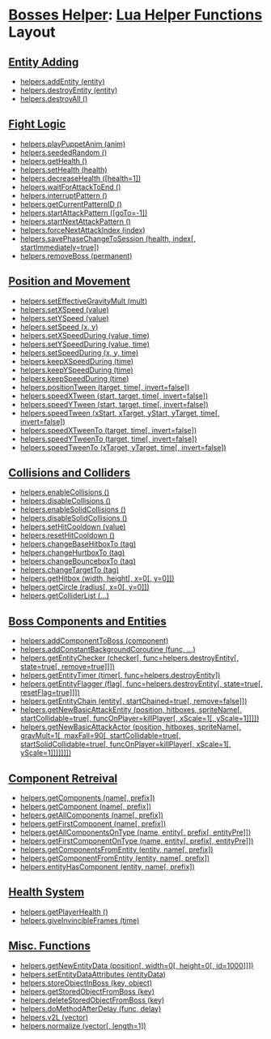 # [Bosses Helper](README.md): [Lua Helper Functions](boss_helper_functions.md#bosses-helper-lua-helper-functions) Layout

## [Entity Adding](boss_helper_functions.md#entity-adding)

- [helpers.addEntity (entity)](boss_helper_functions.md#helpersaddentity-entity)
- [helpers.destroyEntity (entity)](boss_helper_functions.md#helpersdestroyentity-entity)
- [helpers.destroyAll ()](boss_helper_functions.md#helpersdestroyall-)

## [Fight Logic](boss_helper_functions.md#fight-logic)

- [helpers.playPuppetAnim (anim)](boss_helper_functions.md#helpersplaypuppetanim-anim)
- [helpers.seededRandom ()](boss_helper_functions.md#helpersseededrandom-)
- [helpers.getHealth ()](boss_helper_functions.md#helpersgethealth-)
- [helpers.setHealth (health)](boss_helper_functions.md#helperssethealth-health)
- [helpers.decreaseHealth ([health=1])](boss_helper_functions.md#helpersdecreasehealth-health1)
- [helpers.waitForAttackToEnd ()](boss_helper_functions.md#helperswaitforattacktoend-)
- [helpers.interruptPattern ()](boss_helper_functions.md#helpersinterruptpattern-)
- [helpers.getCurrentPatternID ()](boss_helper_functions.md#helpersgetcurrentpatternid-)
- [helpers.startAttackPattern ([goTo=-1])](boss_helper_functions.md#helpersstartattackpattern-goto-1)
- [helpers.startNextAttackPattern ()](boss_helper_functions.md#helpersstartnextattackpattern-)
- [helpers.forceNextAttackIndex (index)](boss_helper_functions.md#helpersforcenextattackindex-index)
- [helpers.savePhaseChangeToSession (health, index[, startImmediately=true])](boss_helper_functions.md#helperssavephasechangetosession-health-index-startimmediatelytrue)
- [helpers.removeBoss (permanent)](boss_helper_functions.md#helpersremoveboss-permanent)

## [Position and Movement](boss_helper_functions.md#position-and-movement)

- [helpers.setEffectiveGravityMult (mult)](boss_helper_functions.md#helpersseteffectivegravitymult-mult)
- [helpers.setXSpeed (value)](boss_helper_functions.md#helperssetxspeed-value)
- [helpers.setYSpeed (value)](boss_helper_functions.md#helperssetyspeed-value)
- [helpers.setSpeed (x, y)](boss_helper_functions.md#helperssetspeed-x-y)
- [helpers.setXSpeedDuring (value, time)](boss_helper_functions.md#helperssetxspeedduring-value-time)
- [helpers.setYSpeedDuring (value, time)](boss_helper_functions.md#helperssetyspeedduring-value-time)
- [helpers.setSpeedDuring (x, y, time)](boss_helper_functions.md#helperssetspeedduring-x-y-time)
- [helpers.keepXSpeedDuring (time)](boss_helper_functions.md#helperskeepxspeedduring-time)
- [helpers.keepYSpeedDuring (time)](boss_helper_functions.md#helperskeepyspeedduring-time)
- [helpers.keepSpeedDuring (time)](boss_helper_functions.md#helperskeepspeedduring-time)
- [helpers.positionTween (target, time[, invert=false])](boss_helper_functions.md#helperspositiontween-target-time-invertfalse)
- [helpers.speedXTween (start, target, time[, invert=false])](boss_helper_functions.md#helpersspeedxtween-start-target-time-invertfalse)
- [helpers.speedYTween (start, target, time[, invert=false])](boss_helper_functions.md#helpersspeedytween-start-target-time-invertfalse)
- [helpers.speedTween (xStart, xTarget, yStart, yTarget, time[, invert=false])](boss_helper_functions.md#helpersspeedtween-xstart-xtarget-ystart-ytarget-time-invertfalse)
- [helpers.speedXTweenTo (target, time[, invert=false])](boss_helper_functions.md#helpersspeedxtweento-target-time-invertfalse)
- [helpers.speedYTweenTo (target, time[, invert=false])](boss_helper_functions.md#helpersspeedytweento-target-time-invertfalse)
- [helpers.speedTweenTo (xTarget, yTarget, time[, invert=false])](boss_helper_functions.md#helpersspeedtweento-xtarget-ytarget-time-invertfalse)

## [Collisions and Colliders](boss_helper_functions.md#collisions-and-colliders)

- [helpers.enableCollisions ()](boss_helper_functions.md#helpersenablecollisions-)
- [helpers.disableCollisions ()](boss_helper_functions.md#helpersdisablecollisions-)
- [helpers.enableSolidCollisions ()](boss_helper_functions.md#helpersenablesolidcollisions-)
- [helpers.disableSolidCollisions ()](boss_helper_functions.md#helpersdisablesolidcollisions-)
- [helpers.setHitCooldown (value)](boss_helper_functions.md#helperssethitcooldown-value)
- [helpers.resetHitCooldown ()](boss_helper_functions.md#helpersresethitcooldown-)
- [helpers.changeBaseHitboxTo (tag)](boss_helper_functions.md#helperschangebasehitboxto-tag)
- [helpers.changeHurtboxTo (tag)](boss_helper_functions.md#helperschangehurtboxto-tag)
- [helpers.changeBounceboxTo (tag)](boss_helper_functions.md#helperschangebounceboxto-tag)
- [helpers.changeTargetTo (tag)](boss_helper_functions.md#helperschangetargetto-tag)
- [helpers.getHitbox (width, height[, x=0[, y=0]])](boss_helper_functions.md#helpersgethitbox-width-height-x0-y0)
- [helpers.getCircle (radius[, x=0[, y=0]])](boss_helper_functions.md#helpersgetcircle-radius-x0-y0)
- [helpers.getColliderList (...)](boss_helper_functions.md#helpersgetcolliderlist-)

## [Boss Components and Entities](boss_helper_functions.md#boss-components-and-entities)

- [helpers.addComponentToBoss (component)](boss_helper_functions.md#helpersaddcomponenttoboss-component)
- [helpers.addConstantBackgroundCoroutine (func, ...)](boss_helper_functions.md#helpersaddconstantbackgroundcoroutine-func-)
- [helpers.getEntityChecker (checker[, func=helpers.destroyEntity[, state=true[, remove=true]]])](boss_helper_functions.md#helpersgetentitychecker-checker-funchelpersdestroyentity-statetrue-removetrue)
- [helpers.getEntityTimer (timer[, func=helpers.destroyEntity])](boss_helper_functions.md#helpersgetentitytimer-timer-funchelpersdestroyentity)
- [helpers.getEntityFlagger (flag[, func=helpers.destroyEntity[, state=true[, resetFlag=true]]])](boss_helper_functions.md#helpersgetentityflagger-flag-funchelpersdestroyentity-statetrue-resetflagtrue)
- [helpers.getEntityChain (entity[, startChained=true[, remove=false]])](boss_helper_functions.md#helpersgetentitychain-entity-startchainedtrue-removefalse)
- [helpers.getNewBasicAttackEntity (position, hitboxes, spriteName[, startCollidable=true[, funcOnPlayer=killPlayer[, xScale=1[, yScale=1]]]])](boss_helper_functions.md#helpersgetnewbasicattackentity-position-hitboxes-spritename-startcollidabletrue-funconplayerkillplayer-xscale1-yscale1)
- [helpers.getNewBasicAttackActor (position, hitboxes, spriteName[, gravMult=1[, maxFall=90[, startCollidable=true[, startSolidCollidable=true[, funcOnPlayer=killPlayer[, xScale=1[, yScale=1]]]]]]])](boss_helper_functions.md#helpersgetnewbasicattackactor-position-hitboxes-spritename-gravmult1-maxfall90-startcollidabletrue-startsolidcollidabletrue-funconplayerkillplayer-xscale1-yscale1)

## [Component Retreival](boss_helper_functions.md#component-retreival)

- [helpers.getComponents (name[, prefix])](boss_helper_functions.md#helpersgetcomponents-name-prefix)
- [helpers.getComponent (name[, prefix])](boss_helper_functions.md#helpersgetcomponent-name-prefix)
- [helpers.getAllComponents (name[, prefix])](boss_helper_functions.md#helpersgetallcomponents-name-prefix)
- [helpers.getFirstComponent (name[, prefix])](boss_helper_functions.md#helpersgetfirstcomponent-name-prefix)
- [helpers.getAllComponentsOnType (name, entity[, prefix[, entityPre]])](boss_helper_functions.md#helpersgetallcomponentsontype-name-entity-prefix-entitypre)
- [helpers.getFirstComponentOnType (name, entity[, prefix[, entityPre]])](boss_helper_functions.md#helpersgetfirstcomponentontype-name-entity-prefix-entitypre)
- [helpers.getComponentsFromEntity (entity, name[, prefix])](boss_helper_functions.md#helpersgetcomponentsfromentity-entity-name-prefix)
- [helpers.getComponentFromEntity (entity, name[, prefix])](boss_helper_functions.md#helpersgetcomponentfromentity-entity-name-prefix)
- [helpers.entityHasComponent (entity, name[, prefix])](boss_helper_functions.md#helpersentityhascomponent-entity-name-prefix)

## [Health System](boss_helper_functions.md#health-system)

- [helpers.getPlayerHealth ()](boss_helper_functions.md#helpersgetplayerhealth-)
- [helpers.giveInvincibleFrames (time)](boss_helper_functions.md#helpersgiveinvincibleframes-time)

## [Misc. Functions](boss_helper_functions.md#misc-functions)

- [helpers.getNewEntityData (position[, width=0[, height=0[, id=1000]]])](boss_helper_functions.md#helpersgetnewentitydata-position-width0-height0-id1000)
- [helpers.setEntityDataAttributes (entityData)](boss_helper_functions.md#helperssetentitydataattributes-entitydata)
- [helpers.storeObjectInBoss (key, object)](boss_helper_functions.md#helpersstoreobjectinboss-key-object)
- [helpers.getStoredObjectFromBoss (key)](boss_helper_functions.md#helpersgetstoredobjectfromboss-key)
- [helpers.deleteStoredObjectFromBoss (key)](boss_helper_functions.md#helpersdeletestoredobjectfromboss-key)
- [helpers.doMethodAfterDelay (func, delay)](boss_helper_functions.md#helpersdomethodafterdelay-func-delay)
- [helpers.v2L (vector)](boss_helper_functions.md#helpersv2l-vector)
- [helpers.normalize (vector[, length=1])](boss_helper_functions.md#helpersnormalize-vector-length1)
